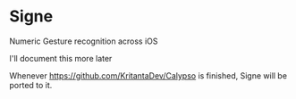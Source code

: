 # Signe
Numeric Gesture recognition across iOS 

I'll document this more later

Whenever https://github.com/KritantaDev/Calypso is finished, Signe will be ported to it. 
